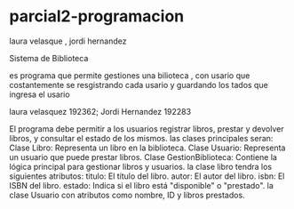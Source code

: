 # parcial2-programacion
laura velasque , jordi hernandez 

Sistema de Biblioteca 

es programa que permite   gestiones una bilioteca , con usario que costantemente se resgistrando cada usario y guardando los tados que ingresa el usario  


laura velasquez 192362; Jordi Hernandez 192283

El programa debe permitir a los usuarios registrar libros, prestar y devolver libros, y consultar el estado de los mismos.
las clases principales seran:
Clase Libro: Representa un libro en la biblioteca. Clase Usuario: Representa un usuario que puede prestar libros.
Clase GestionBiblioteca: Contiene la lógica principal para gestionar libros y usuarios.
la clase libro tendra los siguientes atributos: titulo: El título del libro. 
autor: El autor del libro. isbn: El ISBN del libro.
estado: Indica si el libro está "disponible" o "prestado".
la clase Usuario con atributos como nombre, ID y libros prestados.
